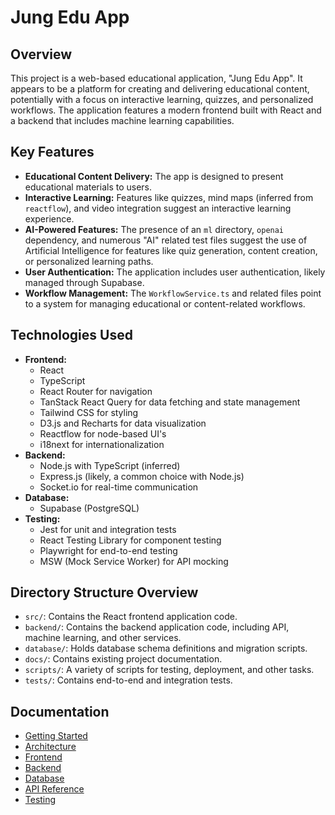 # Jung Edu App

## Overview

This project is a web-based educational application, "Jung Edu App". It appears to be a platform for creating and delivering educational content, potentially with a focus on interactive learning, quizzes, and personalized workflows. The application features a modern frontend built with React and a backend that includes machine learning capabilities.

## Key Features

*   **Educational Content Delivery:** The app is designed to present educational materials to users.
*   **Interactive Learning:** Features like quizzes, mind maps (inferred from `reactflow`), and video integration suggest an interactive learning experience.
*   **AI-Powered Features:** The presence of an `ml` directory, `openai` dependency, and numerous "AI" related test files suggest the use of Artificial Intelligence for features like quiz generation, content creation, or personalized learning paths.
*   **User Authentication:** The application includes user authentication, likely managed through Supabase.
*   **Workflow Management:** The `WorkflowService.ts` and related files point to a system for managing educational or content-related workflows.

## Technologies Used

*   **Frontend:**
    *   React
    *   TypeScript
    *   React Router for navigation
    *   TanStack React Query for data fetching and state management
    *   Tailwind CSS for styling
    *   D3.js and Recharts for data visualization
    *   Reactflow for node-based UI's
    *   i18next for internationalization
*   **Backend:**
    *   Node.js with TypeScript (inferred)
    *   Express.js (likely, a common choice with Node.js)
    *   Socket.io for real-time communication
*   **Database:**
    *   Supabase (PostgreSQL)
*   **Testing:**
    *   Jest for unit and integration tests
    *   React Testing Library for component testing
    *   Playwright for end-to-end testing
    *   MSW (Mock Service Worker) for API mocking

## Directory Structure Overview

*   `src/`: Contains the React frontend application code.
*   `backend/`: Contains the backend application code, including API, machine learning, and other services.
*   `database/`: Holds database schema definitions and migration scripts.
*   `docs/`: Contains existing project documentation.
*   `scripts/`: A variety of scripts for testing, deployment, and other tasks.
*   `tests/`: Contains end-to-end and integration tests.

## Documentation

*   [Getting Started](./GETTING_STARTED.md)
*   [Architecture](./ARCHITECTURE.md)
*   [Frontend](./FRONTEND.md)
*   [Backend](./BACKEND.md)
*   [Database](./DATABASE.md)
*   [API Reference](./API_REFERENCE.md)
*   [Testing](./TESTING.md)
